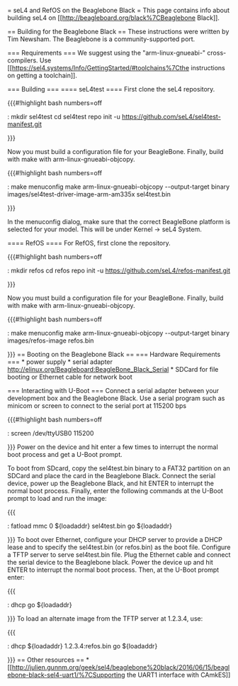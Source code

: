 = seL4 and RefOS on the Beaglebone Black = This page contains info about
building seL4 on \[\[<http://beagleboard.org/black%7CBeaglebone>
Black\]\].

== Building for the Beaglebone Black == These instructions were written
by Tim Newsham. The Beaglebone is a community-supported port.

=== Requirements === We suggest using the "arm-linux-gnueabi-"
cross-compilers. Use
\[\[<https://sel4.systems/Info/GettingStarted/#toolchains%7Cthe>
instructions on getting a toolchain\]\].

=== Building === ==== seL4test ==== First clone the seL4 repository.

{{{\#!highlight bash numbers=off

:   mkdir sel4test cd sel4test repo init -u
    <https://github.com/seL4/sel4test-manifest.git>

}}}

Now you must build a configuration file for your BeagleBone. Finally,
build with make with arm-linux-gnueabi-objcopy.

{{{\#!highlight bash numbers=off

:   make menuconfig make arm-linux-gnueabi-objcopy --output-target
    binary
     images/sel4test-driver-image-arm-am335x sel4test.bin

}}}

In the menuconfig dialog, make sure that the correct BeagleBone platform
is selected for your model. This will be under Kernel -&gt; seL4 System.

==== RefOS ==== For RefOS, first clone the repository.

{{{\#!highlight bash numbers=off

:   mkdir refos cd refos repo init -u
    <https://github.com/seL4/refos-manifest.git>

}}}

Now you must build a configuration file for your BeagleBone. Finally,
build with make with arm-linux-gnueabi-objcopy.

{{{\#!highlight bash numbers=off

:   make menuconfig make arm-linux-gnueabi-objcopy --output-target
    binary images/refos-image refos.bin

}}} == Booting on the Beaglebone Black == === Hardware Requirements ===
\* power supply \* serial adapter
<http://elinux.org/Beagleboard:BeagleBone_Black_Serial> \* SDCard for
file booting or Ethernet cable for network boot

=== Interacting with U-Boot === Connect a serial adapter between your
development box and the Beaglebone Black. Use a serial program such as
minicom or screen to connect to the serial port at 115200 bps

{{{\#!highlight bash numbers=off

:   screen /dev/ttyUSB0 115200

}}} Power on the device and hit enter a few times to interrupt the
normal boot process and get a U-Boot prompt.

To boot from SDcard, copy the sel4test.bin binary to a FAT32 partition
on an SDCard and place the card in the Beaglebone Black. Connect the
serial device, power up the Beaglebone Black, and hit ENTER to interrupt
the normal boot process. Finally, enter the following commands at the
U-Boot prompt to load and run the image:

{{{

:   fatload mmc 0 \${loadaddr} sel4test.bin go \${loadaddr}

}}} To boot over Ethernet, configure your DHCP server to provide a DHCP
lease and to specify the sel4test.bin (or refos.bin) as the boot file.
Configure a TFTP server to serve sel4test.bin file. Plug the Ethernet
cable and connect the serial device to the Beaglebone black. Power the
device up and hit ENTER to interrupt the normal boot process. Then, at
the U-Boot prompt enter:

{{{

:   dhcp go \${loadaddr}

}}} To load an alternate image from the TFTP server at 1.2.3.4, use:

{{{

:   dhcp \${loadaddr} 1.2.3.4:refos.bin go \${loadaddr}

}}} == Other resources == \*
\[\[<http://julien.gunnm.org/geek/sel4/beaglebone%20black/2016/06/15/beaglebone-black-sel4-uart1/%7CSupporting>
the UART1 interface with CAmkES\]\]
